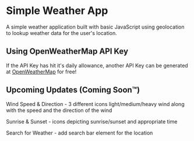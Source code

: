 # Simple Weather App

A simple weather application built with basic JavaScript using geolocation to lookup weather data for the user's location.

## Using OpenWeatherMap API Key

If the API Key has hit it's daily allowance, another API Key can be generated at [OpenWeatherMap](https://openweathermap.org/) for free!

## Upcoming Updates (Coming Soon™)

Wind Speed & Direction - 3 different icons light/medium/heavy wind along with the speed and the direction of the wind

Sunrise & Sunset - icons depicting sunrise/sunset and appropriate time

Search for Weather - add search bar element for the location
